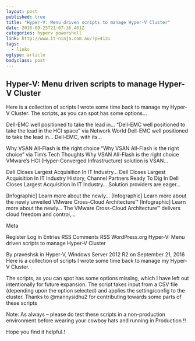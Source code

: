 ```yaml
---
layout: post
published: true
title: "Hyper-V: Menu driven scripts to manage Hyper-V Cluster"
date: 2016-09-25T21:07:36.461Z
categories: hyperv powershell
link: http://www.it-ninja.com.au/?p=4131
tags:
  - links
ogtype: article
bodyclass: post
---
```

## Hyper-V: Menu driven scripts to manage Hyper-V Cluster
Here is a collection of scripts I wrote some time back to manage my Hyper-V Cluster. The scripts, as you can spot has some options…

Dell-EMC well positioned to take the lead in…
“Dell-EMC well positioned to take the lead in the HCI space” via Network World Dell-EMC well positioned to take the lead in… Dell-EMC, with its…

Why VSAN All-Flash is the right choice
“Why VSAN All-Flash is the right choice” via Tim’s Tech Thoughts Why VSAN All-Flash is the right choice VMware’s HCI (Hyper-Converged Infrastructure) solution is VSAN…

Dell Closes Largest Acquisition In IT Industry…
Dell Closes Largest Acquisition In IT Industry History, Channel Partners Ready To Dig In Dell Closes Largest Acquisition In IT Industry… Solution providers are eager…

[Infographic] Learn more about the newly…
[Infographic] Learn more about the newly unveiled VMware Cross-Cloud Architecture™ [Infographic] Learn more about the newly… The VMware Cross-Cloud Architecture™ delivers cloud freedom and control,…

Meta

Register
Log in
Entries RSS
Comments RSS
WordPress.org
Hyper-V: Menu driven scripts to manage Hyper-V Cluster

By praveshsk in Hyper-V, Windows Server 2012 R2 on September 21, 2016
Here is a collection of scripts I wrote some time back to manage my Hyper-V Cluster.

The scripts, as you can spot has some options missing, which I have left out intentionally for future expansion. The script takes input from a CSV file (depending upon the option selected) and applies the setting/config to the cluster. Thanks to @mannysidhu2 for contributing towards some parts of these scripts

Note: As always – please do test these scripts in a non-production environment before wearing your cowboy hats and running in Production !!

Hope you find it helpful.!
